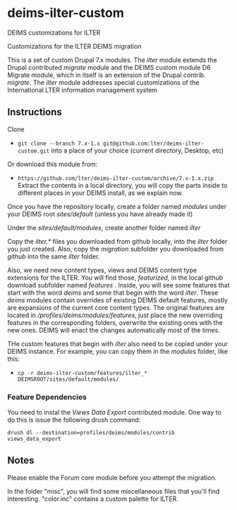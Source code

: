 deims-ilter-custom
=================

DEIMS customizations for ILTER

Customizations for the ILTER DEIMS migration

This is a set of custom Drupal 7.x modules.  The _ilter_ module extends the Drupal 
contributed _migrate_ module and the DEIMS custom module D6 Migrate module, which 
in itself is an extension of the Drupal contrib. _migrate_. The _ilter_ module addresses 
special customizations of the International LTER information management system

## Instructions ##

Clone 
* `git clone --branch 7.x-1.x git@github.com:lter/deims-ilter-custom.git` 
into a place of your choice (current directory, Desktop, etc)

Or download this module from: 

* `https://github.com/lter/deims-ilter-custom/archive/7.x-1.x.zip`
Extract the contents in a local directory, you will copy the parts inside to different
places in your DEIMS install, as we explain now.

Once you have the repository locally, create a folder named _modules_ under your
DEIMS root _sites/default_ (unless you have already made it)

Under the _sites/default/modules_, create another folder named _ilter_ 

Copy the _ilter.*_ files you downloaded from github locally, into the _ilter_ 
folder you just created. Also, copy the _migration_ subfolder you downloaded from 
_github_ into the same _ilter_ folder. 

Also, we need new content types, views and DEIMS content type extensions for the 
ILTER. You will find those, _featurized_, in the local github download subfolder named
_features_ .  Inside, you will see some features that start with the word _deims_ and
some that begin with the word _ilter_.  These _deims_ modules contain overrides of existing 
DEIMS default features, mostly are expansions of the current core content types. The
original features are located in _/profiles/deims/modules/features_, just place the new
overriding features in the corresponding folders, overwrite the existing ones with the new 
ones. DEIMS will enact the changes automatically most of the times.  

THe custom features that begin with _ilter_ also need to be copied under your DEIMS 
instance. For example, you can copy them in the _modules_ folder, like this:

* `cp -r deims-ilter-custom/features/ilter_* DEIMSROOT/sites/default/modules/`

### Feature Dependencies

You need to instal the  _Views Data Export_ contributed module.  One way to do this is
issue the following drush command:

`drush dl --destination=profiles/deims/modules/contrib  views_data_export`


## Notes ##

Please enable the Forum core module before you attempt the migration.

In the folder "misc", you will find some miscellaneous files that you'll find
interesting. "color.inc" contains a custom palette for ILTER.


